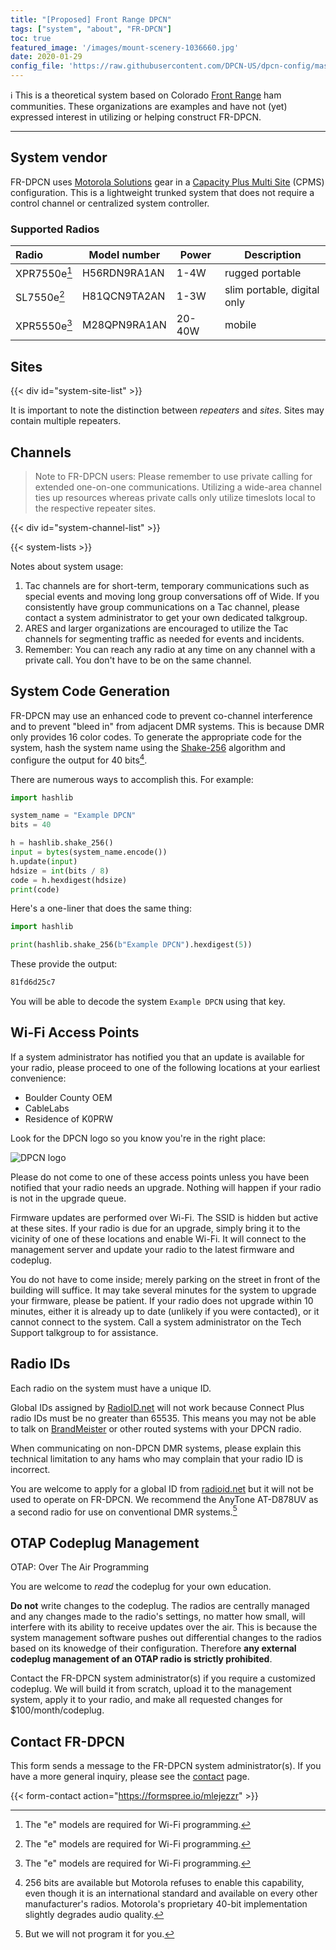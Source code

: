 ```yaml
---
title: "[Proposed] Front Range DPCN"
tags: ["system", "about", "FR-DPCN"]
toc: true
featured_image: '/images/mount-scenery-1036660.jpg'
date: 2020-01-29
config_file: 'https://raw.githubusercontent.com/DPCN-US/dpcn-config/master/systems/fr-dpcn.json'
---
```


ℹ️ This is a theoretical system based on Colorado [Front Range](https://en.wikipedia.org/wiki/Front_Range) ham communities. These organizations are examples and have not (yet) expressed interest in utilizing or helping construct FR-DPCN.

<!--more-->

----

## System vendor

FR-DPCN uses [Motorola Solutions](https://www.motorolasolutions.com/en_us/products/mototrbo-story.html) gear in a [Capacity Plus Multi Site](https://www.motorolasolutions.com/en_us/products/mototrbo-systems/mototrbo-private-systems/linked-capacity-plus.html) (CPMS) configuration. This is a lightweight trunked system that does not require a control channel or centralized system controller.

### Supported Radios

| Radio        | Model number | Power  | Description                 |
| :----------- | ------------ | ------ | --------------------------- |
| XPR7550e[^1] | H56RDN9RA1AN | 1-4W   | rugged portable             |
| SL7550e[^1]  | H81QCN9TA2AN | 1-3W   | slim portable, digital only |
| XPR5550e[^1] | M28QPN9RA1AN | 20-40W | mobile                      |

[^1]: The "e" models are required for Wi-Fi programming.

## Sites

{{< div id="system-site-list" >}}

It is important to note the distinction between *repeaters* and *sites*. Sites may contain multiple repeaters.

## Channels

> Note to FR-DPCN users: Please remember to use private calling for extended one-on-one communications. Utilizing a wide-area channel ties up resources whereas private calls only utilize timeslots local to the respective repeater sites.

{{< div id="system-channel-list" >}}

{{< system-lists >}}

Notes about system usage:

1. Tac channels are for short-term, temporary communications such as special events and moving long group conversations off of Wide. If you consistently have group communications on a Tac channel, please contact a system administrator to get your own dedicated talkgroup.
2. ARES and larger organizations are encouraged to utilize the Tac channels for segmenting traffic as needed for events and incidents.
3. Remember: You can reach any radio at any time on any channel with a private call. You don't have to be on the same channel.

## System Code Generation

FR-DPCN may use an enhanced code to prevent co-channel interference and to prevent "bleed in" from adjacent DMR systems. This is because DMR only provides 16 color codes. To generate the appropriate code for the system, hash the system name using the [Shake-256](https://en.wikipedia.org/wiki/SHA-3) algorithm and configure the output for 40 bits[^2].

[^2]: 256 bits are available but Motorola refuses to enable this capability, even though it is an international standard and available on every other manufacturer's radios. Motorola's proprietary 40-bit implementation slightly degrades audio quality.

There are numerous ways to accomplish this. For example:

```python
import hashlib

system_name = "Example DPCN"
bits = 40

h = hashlib.shake_256()
input = bytes(system_name.encode())
h.update(input)
hdsize = int(bits / 8)
code = h.hexdigest(hdsize)
print(code)
```

Here's a one-liner that does the same thing:

```python
import hashlib

print(hashlib.shake_256(b"Example DPCN").hexdigest(5))
```

These provide the output:

```bash
81fd6d25c7
```

You will be able to decode the system `Example DPCN` using that key.

## Wi-Fi Access Points

If a system administrator has notified you that an update is available for your radio, please proceed to one of the following locations at your earliest convenience:

* Boulder County OEM
* CableLabs
* Residence of K0PRW

Look for the DPCN logo so you know you're in the right place:

![DPCN logo](/images/DPCN-logo.png)

Please do not come to one of these access points unless you have been notified that your radio needs an upgrade. Nothing will happen if your radio is not in the upgrade queue.

Firmware updates are performed over Wi-Fi. The SSID is hidden but active at these sites. If your radio is due for an upgrade, simply bring it to the vicinity of one of these locations and enable Wi-Fi. It will connect to the management server and update your radio to the latest firmware and codeplug.

You do not have to come inside; merely parking on the street in front of the building will suffice. It may take several minutes for the system to upgrade your firmware, please be patient. If your radio does not upgrade within 10 minutes, either it is already up to date (unlikely if you were contacted), or it cannot connect to the system. Call a system administrator on the Tech Support talkgroup to for assistance.

## Radio IDs

Each radio on the system must have a unique ID.

Global IDs assigned by [RadioID.net](https://radioid.net/) will not work because Connect Plus radio IDs must be no greater than 65535. This means you may not be able to talk on [BrandMeister](https://brandmeister.network/) or other routed systems with your DPCN radio. 

When communicating on non-DPCN DMR systems, please explain this technical limitation to any hams who may complain that your radio ID is incorrect.

You are welcome to apply for a global ID from [radioid.net](https://radioid.net/) but it will not be used to operate on FR-DPCN. We recommend the AnyTone AT-D878UV as a second radio for use on conventional DMR systems.[^3]

[^3]: But we will not program it for you.

## OTAP Codeplug Management

OTAP: Over The Air Programming

You are welcome to *read* the codeplug for your own education.

**Do not** write changes to the codeplug. The radios are centrally managed and any changes made to the radio's settings, no matter how small, will interfere with its ability to receive updates over the air. This is because the system management software pushes out differential changes to the radios based on its knowedge of their configuration. Therefore **any external codeplug management of an OTAP radio is strictly prohibited**.

Contact the FR-DPCN system administrator(s) if you require a customized codeplug. We will build it from scratch, upload it to the management system, apply it to your radio, and make all requested changes for $100/month/codeplug.

## Contact FR-DPCN

This form sends a message to the FR-DPCN system administrator(s). If you have a more general inquiry, please see the [contact](/contact) page.

{{< form-contact action="https://formspree.io/mlejezzr"  >}}